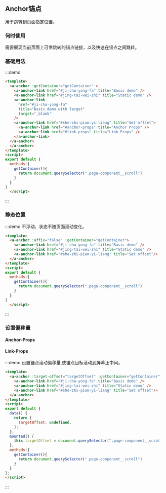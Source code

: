 ## Anchor锚点
 用于跳转到页面指定位置。 
<!-- 详细文档见[Ant-Design-Vue Anchor](https://antdv.com/components/anchor-cn/) -->
### 何时使用
需要展现当前页面上可供跳转的锚点链接，以及快速在锚点之间跳转。

### 基础用法
  
:::demo
```html
<template>
  <a-anchor :getContainer="getContainer" >
    <a-anchor-link href="#ji-chu-yong-fa" title="Basic demo" />
    <a-anchor-link href="#jing-tai-wei-zhi" title="Static demo" />
    <a-anchor-link
      href="#ji-chu-yong-fa"
      title="Basic demo with Target"
      target="_blank"
    />
    <a-anchor-link href="#she-zhi-pian-yi-liang" title="Set offset">
      <a-anchor-link href="#anchor-props" title="Anchor Props" />
      <a-anchor-link href="#link-props" title="Link Props" />
    </a-anchor-link>
  </a-anchor>
  </a-anchor>
</template>
<script>
export default {
  methods:{
    getContainer(){
      return document.querySelector(".page-component__scroll")
    }
  }
}
  </script>
```
:::
### 静态位置
:::demo 不浮动，状态不随页面滚动变化。
```html
<template>
  <a-anchor :affix="false" :getContainer="getContainer">
    <a-anchor-link href="#ji-chu-yong-fa" title="Basic demo" />
    <a-anchor-link href="#jing-tai-wei-zhi" title="Static demo" />
    <a-anchor-link href="#she-zhi-pian-yi-liang" title="Set offset"/>
  </a-anchor>
</template>
<script>
export default {
  methods:{
    getContainer(){
      return document.querySelector(".page-component__scroll")
    }
  }
}
  </script>
```
:::

### 设置偏移量
#### Anchor-Props
#### Link-Props
:::demo 设置锚点滚动偏移量,使锚点目标滚动到屏幕正中间。
```html
<template>
  <a-anchor :target-offset="targetOffset" :getContainer="getContainer" :affix="false">
    <a-anchor-link href="#ji-chu-yong-fa" title="Basic demo" />
    <a-anchor-link href="#jing-tai-wei-zhi" title="Static demo" />
    <a-anchor-link href="#she-zhi-pian-yi-liang" title="Set offset"/>
  </a-anchor>
</template>
<script>
export default {
  data() {
    return {
      targetOffset: undefined,
    };
  },
  mounted() {
    this.targetOffset = document.querySelector(".page-component__scroll").offsetHeight / 2;
  },
  methods:{
    getContainer(){
      return document.querySelector(".page-component__scroll")
    }
  }
};
</script>

```
:::